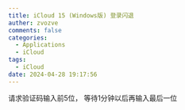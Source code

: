 ```yaml
---
title: iCloud 15 (Windows版) 登录闪退
auther: zvozve
comments: false
categories:
  - Applications
  - iCloud
tags:
  - iCloud
date: 2024-04-28 19:17:56
---
```

请求验证码输入前5位，
等待1分钟以后再输入最后一位